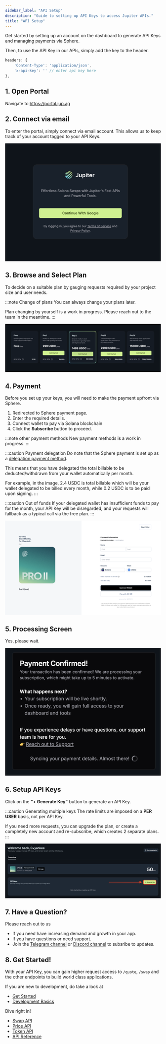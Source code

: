 ```yaml
---
sidebar_label: "API Setup"
description: "Guide to setting up API Keys to access Jupiter APIs."
title: "API Setup"
---
```


<head>
    <title>API Setup</title>
    <meta name="twitter:card" content="summary" />
</head>

Get started by setting up an account on the dashboard to generate API Keys and managing payments via Sphere.

Then, to use the API Key in our APIs, simply add the key to the header.

```js
headers: {
    'Content-Type': 'application/json',
    'x-api-key': '' // enter api key here
},
```

## 1. Open Portal

Navigate to https://portal.jup.ag

## 2. Connect via email

To enter the portal, simply connect via email account. This allows us to keep track of your account tagged to your API Keys.

![Connect](./img/connect.png)

## 3. Browse and Select Plan

To decide on a suitable plan by gauging requests required by your project size and user needs.

:::note Change of plans
You can always change your plans later.

Plan changing by yourself is a work in progress. Please reach out to the team in the meantime.
:::

![Plans](./img/plans.png)

## 4. Payment

Before you set up your keys, you will need to make the payment upfront via Sphere.

1. Redirected to Sphere payment page.
2. Enter the required details.
3. Connect wallet to pay via Solana blockchain
4. Click the **Subscribe** button to proceed.

:::note other payment methods
New payment methods is a work in progress.
:::

:::caution Payment delegation
Do note that the Sphere payment is set up as a [delegation payment method](https://docs.spherepay.co/api/subscription).

This means that you have delegated the total billable to be deducted/withdrawn from your wallet automatically per month.

For example, in the image, 2.4 USDC is total billable which will be your wallet delegated to be billed every month, while 0.2 USDC is to be paid upon signing.
:::

:::caution Out of funds
If your delegated wallet has insufficient funds to pay for the month, your API Key will be disregarded, and your requests will fallback as a typical call via the free plan.
:::

![Payment](./img/payment.png)

## 5. Processing Screen

Yes, please wait.

![Processing](./img/processing.png)

## 6. Setup API Keys

Click on the **"+ Generate Key"** button to generate an API Key.

:::caution Generating multiple keys
The rate limits are imposed on a **PER USER** basis, not per API Key.

If you need more requests, you can upgrade the plan, or create a completely new account and re-subscribe, which creates 2 separate plans.
:::

![Generate](./img/generate.png)

## 7. Have a Question?

Please reach out to us
- If you need have increasing demand and growth in your app.
- If you have questions or need support.
- Join the [Telegram channel](https://t.me/jup_dev) or [Discord channel](https://discord.com/channels/897540204506775583/1115543693005430854) to subsribe to updates.

## 8. Get Started!

With your API Key, you can gain higher request access to `/quote`, `/swap` and the other endpoints to build world class applications.

If you are new to development, do take a look at
- [Get Started](./get-started)
- [Development Basics](./development-basics)

Dive right in!
- [Swap API](./swap-api/get-quote)
- [Price API](./utility/price-api)
- [Token API](./utility/token-api)
- [API Reference](./api)
